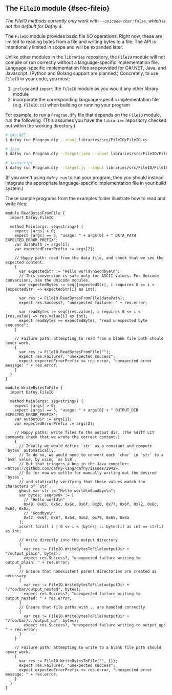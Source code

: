 
## The `FileIO` module {#sec-fileio}

_The FileIO methods currently only work with `--unicode-char:false`, which is not the default for Dafny 4._

The `FileIO` module provides basic file I/O operations.
Right now, these are limited to reading bytes from a file and writing bytes to a file.
The API is intentionally limited in scope and will be expanded later.

Unlike other modules in the `libraries` repository,
the `FileIO` module will not compile or run correctly without a language-specific implementation file.
Language-specific implementation files are provided for C#/.NET, Java, and Javascript.
(Python and Golang support are planned.)
Concretely, to use `FileIO` in your code, you must:

1. `include` and `import` the `FileIO` module as you would any other library module
2. incorporate the corresponding language-specific implementation file (e.g. `FileIO.cs`) when building or running your program

For example, to run a `Program.dfy` file that depends on the `FileIO` module, run the following.
(This assumes you have the `libraries` repository checked out within the working directory.)

```bash
# C#/.NET
$ dafny run Program.dfy --input libraries/src/FileIO/FileIO.cs

# Java
$ dafny run Program.dfy --target:java --input libraries/src/FileIO/FileIO.java

# Javascript
$ dafny run Program.dfy --target:js --input libraries/src/FileIO/FileIO.js
```

(If you aren't using `dafny run` to run your program,
then you should instead integrate the appropriate language-specific implementation file in your build system.)

These sample programs from the examples folder illustrate how to read and write files:

<!-- %check-resolve -->
```dafny
module ReadBytesFromFile {
  import Dafny.FileIO

  method Main(args: seq<string>) {
    expect |args| > 0;
    expect |args| == 3, "usage: " + args[0] + " DATA_PATH EXPECTED_ERROR_PREFIX";
    var dataPath := args[1];
    var expectedErrorPrefix := args[2];

    // Happy path: read from the data file, and check that we see the expected content.
    {
      var expectedStr := "Hello world\nGoodbye\n";
      // This conversion is safe only for ASCII values. For Unicode conversions, see the Unicode modules.
      var expectedBytes := seq(|expectedStr|, i requires 0 <= i < |expectedStr| => expectedStr[i] as int);

      var res := FileIO.ReadBytesFromFile(dataPath);
      expect res.Success?, "unexpected failure: " + res.error;

      var readBytes := seq(|res.value|, i requires 0 <= i < |res.value| => res.value[i] as int);
      expect readBytes == expectedBytes, "read unexpected byte sequence";
    }

    // Failure path: attempting to read from a blank file path should never work.
    {
      var res := FileIO.ReadBytesFromFile("");
      expect res.Failure?, "unexpected success";
      expect expectedErrorPrefix <= res.error, "unexpected error message: " + res.error;
    }
  }
}
```

<!-- %check-resolve -->
```dafny
module WriteBytesToFile {
  import Dafny.FileIO

  method Main(args: seq<string>) {
    expect |args| > 0;
    expect |args| == 3, "usage: " + args[0] + " OUTPUT_DIR EXPECTED_ERROR_PREFIX";
    var outputDir := args[1];
    var expectedErrorPrefix := args[2];

    // Happy paths: write files to the output dir. (The %diff LIT commands check that we wrote the correct content.)
    {
      // Ideally we would define `str` as a constant and compute `bytes` automatically.
      // To do so, we would need to convert each `char` in `str` to a `bv8` value, by using `as bv8`.
      // But that triggers a bug in the Java compiler: <https://github.com/dafny-lang/dafny/issues/2942>.
      // So for now we settle for manually writing out the desired `bytes`,
      // and statically verifying that these values match the characters of `str`.
      ghost var str := "Hello world\nGoodbye\n";
      var bytes: seq<bv8> := [
        // "Hello world\n"
        0x48, 0x65, 0x6c, 0x6c, 0x6f, 0x20, 0x77, 0x6f, 0x72, 0x6c, 0x64, 0x0a,
        // "Goodbye\n"
        0x47, 0x6f, 0x6f, 0x64, 0x62, 0x79, 0x65, 0x0a
      ];
      assert forall i | 0 <= i < |bytes| :: bytes[i] as int == str[i] as int;

      // Write directly into the output directory
      {
        var res := FileIO.WriteBytesToFile(outputDir + "/output_plain", bytes);
        expect res.Success?, "unexpected failure writing to output_plain: " + res.error;
      }
      // Ensure that nonexistent parent directories are created as necessary
      {
        var res := FileIO.WriteBytesToFile(outputDir + "/foo/bar/output_nested", bytes);
        expect res.Success?, "unexpected failure writing to output_nested: " + res.error;
      }
      // Ensure that file paths with .. are handled correctly
      {
        var res := FileIO.WriteBytesToFile(outputDir + "/foo/bar/../output_up", bytes);
        expect res.Success?, "unexpected failure writing to output_up: " + res.error;
      }
    }

    // Failure path: attempting to write to a blank file path should never work.
    {
      var res := FileIO.WriteBytesToFile("", []);
      expect res.Failure?, "unexpected success";
      expect expectedErrorPrefix <= res.error, "unexpected error message: " + res.error;
    }
  }
}
```
